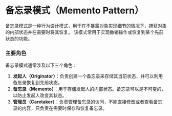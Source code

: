 # 备忘录模式（Memento Pattern）
备忘录模式是一种行为设计模式，用于在不暴露对象实现细节的情况下，捕获对象的内部状态并在需要时将其恢复。
该模式常用于实现撤销操作或恢复到某个先前状态的功能。

### 主要角色
备忘录模式通常涉及以下三个角色：
1. **发起人（Originator）**：负责创建一个备忘录来存储其当前状态，并可以利用备忘录恢复到先前状态。
2. **备忘录（Memento）**：用于存储发起人的内部状态。备忘录可以是不可变的，以防止发起人改变其状态。
3. **管理员（Caretaker）**：负责管理备忘录的访问，不能直接修改或者查看备忘录的内容，只负责在需要时保存和恢复备忘录。